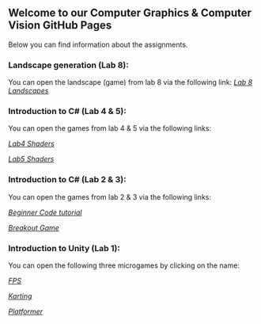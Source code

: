 ## Welcome to our Computer Graphics & Computer Vision GitHub Pages

Below you can find information about the assignments.

### Landscape generation (Lab 8):
You can open the landscape (game) from lab 8 via the following link:
[*Lab 8 Landscapes*](https://veronners.github.io/CGCV11/Lab8_Landscapes/index.html)

### Introduction to C# (Lab 4 & 5): 
You can open the games from lab 4 & 5 via the following links:

[*Lab4 Shaders*](https://veronners.github.io/CGCV11/Lab4_Shaders/index.html)

[*Lab5 Shaders*](https://veronners.github.io/CGCV11/Lab5_Shaders/index.html)

### Introduction to C# (Lab 2 & 3): 
You can open the games from lab 2 & 3 via the following links:

[*Beginner Code tutorial*](https://veronners.github.io/CGCV11/BeginnerCodeLab2/index.html)

[*Breakout Game*](https://veronners.github.io/CGCV11/BlockGame/index.html)

### Introduction to Unity (Lab 1): 
You can open the following three microgames by clicking on the name:

[*FPS*](https://veronners.github.io/CGCV11/FPS/index.html)

[*Karting*](https://veronners.github.io/CGCV11/Karting/index.html)

[*Platformer*](https://veronners.github.io/CGCV11/Platformer/index.html)
